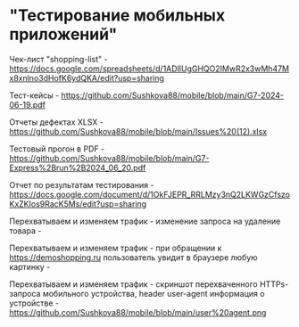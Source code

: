# "Тестирование мобильных приложений"
Чек-лист "shopping-list" - https://docs.google.com/spreadsheets/d/1ADIlUgGHQO2IMwR2x3wMh47Mx8xnlno3dHofK6ydQKA/edit?usp=sharing

Тест-кейсы - https://github.com/Sushkova88/mobile/blob/main/G7-2024-06-19.pdf

 Отчеты дефектах XLSX - https://github.com/Sushkova88/mobile/blob/main/Issues%20(12).xlsx

Тестовый прогон в PDF - https://github.com/Sushkova88/mobile/blob/main/G7-Express%2Brun%2B2024_06_20.pdf

Отчет по результатам тестирования - https://docs.google.com/document/d/1OkFJEPR_RRLMzy3nQ2LKWGzCfszoKxZKIos9RacK5Ms/edit?usp=sharing

Перехватываем и изменяем трафик - изменение запроса на удаление товара - 

Перехватываем и изменяем трафик - при обращении к https://demoshopping.ru пользователь увидит в браузере любую картинку - 

Перехватываем и изменяем трафик - скриншот перехваченного HTTPs-запроса мобильного устройства, header user-agent информация о устройстве - https://github.com/Sushkova88/mobile/blob/main/user%20agent.png
